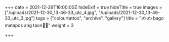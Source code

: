 +++
date = 2021-12-29T16:00:00Z
hideExif = true
hideTitle = true
images = ["/uploads/2021-12-30_13-46-33_utc_4.jpg", "/uploads/2021-12-30_13-46-33_utc_3.jpg"]
tags = ["colourtattoo", "archive", "gallery"]
title = "✍️✍️ bago matapos ang taon🎊🎉"
weight = 3

+++
